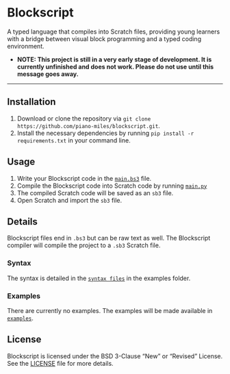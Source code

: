 # Blockscript

A typed language that compiles into Scratch files, providing young learners with a bridge between visual block programming and a typed coding environment.

- **NOTE: This project is still in a very early stage of development. It is currently unfinished and does not work. Please do not use until this message goes away.**

---

## Installation

1. Download or clone the repository via `git clone https://github.com/piano-miles/blockscript.git`.
2. Install the necessary dependencies by running `pip install -r requirements.txt` in your command line.

## Usage

1. Write your Blockscript code in the [`main.bs3`](main.bs3) file.
2. Compile the Blockscript code into Scratch code by running [`main.py`](main.py)
3. The compiled Scratch code will be saved as an `sb3` file.
4. Open Scratch and import the `sb3` file.

## Details

Blockscript files end in `.bs3` but can be raw text as well. The Blockscript compiler will compile the project to a `.sb3` Scratch file.

### Syntax

The syntax is detailed in the [`syntax files`](examples/syntax/README.md) in the examples folder.

### Examples

There are currently no examples. The examples will be made available in [`examples`](examples).

## License

Blockscript is licensed under the BSD 3-Clause “New” or “Revised” License. See the [LICENSE](LICENSE) file for more details.
